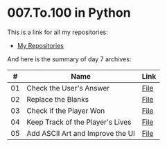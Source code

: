 # 007.To.100 in Python

This is a link for all my repositories:

-   [My Repositories](https://github.com/DexxterGWM?tab=repositories)

And here is the summary of day 7 archives:

|  #  | Name                                                                                                                     | Link                                                                           |
| :-: | --------------------------------------------------------------------------------------------------------------------------- | --------------------------------------------------------------------------------- |
| 01  | Check the User's Answer                             | [File](https://github.com/DexxterGWM/007.To.100-Python/tree/main/01%20-%20%5BChallenge%5D)               |
| 02  | Replace the Blanks                             | [File](https://github.com/DexxterGWM/007.To.100-Python/tree/main/02%20-%20%5BChallenge%5D)               |
| 03  | Check if the Player Won                             | [File](https://github.com/DexxterGWM/007.To.100-Python/tree/main/03%20-%20%5BChallenge%5D)               |
| 04  | Keep Track of the Player's Lives                             | [File](https://github.com/DexxterGWM/007.To.100-Python/tree/main/04%20-%20%5BChallenge%5D)               |
| 05  | Add ASCII Art and Improve the UI                             | [File](https://github.com/DexxterGWM/007.To.100-Python/tree/main/05%20-%20%5BChallenge%5D)               |
